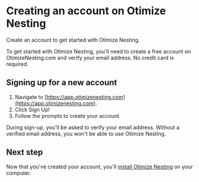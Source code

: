 
# Creating an account on Otimize Nesting
Create an account to get started with Otimize Nesting.

To get started with Otimize Nesting, you'll need to create a free account on OtimizeNesting.com and verify your email address. No credit card is required.

## Signing up for a new account

1. Navigate to [https://app.otimizenesting.com](https://app.otimizenesting.com).
2. Click Sign Up!
3. Follow the prompts to create your account.

During sign-up, you'll be asked to verify your email address. Without a verified email address, you won't be able to use Otimize Nesting.

## Next step

Now that you've created your account, you'll [install Otimize Nesting](installing-otimize-nesting.md) on your computer.
